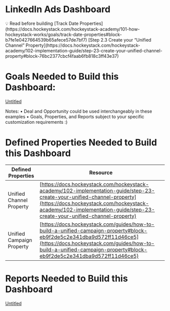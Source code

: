 # LinkedIn Ads Dashboard

<aside>
💡 Read before building
[Track Date Properties](https://docs.hockeystack.com/hockeystack-academy/101-how-hockeystack-works/goals/track-date-properties#block-b7fe1e0427664539b65afece57de7bf7)
[Step 2.3 Create your “Unified Channel” Property](https://docs.hockeystack.com/hockeystack-academy/102-implementation-guide/step-23-create-your-unified-channel-property#block-76bc2377cbcf4faab6fb818c3ff43e37)

</aside>

# Goals Needed to Build this Dashboard:

[Untitled](LinkedIn%20Ads%20Dashboard%2063f0e158e5b74d8f84a661cd1d3b3f0e/Untitled%2080edc327b322439b943690cfe49871db.csv)

Notes: 
• Deal and Opportunity could be used interchangeably in these examples
• Goals, Properties, and Reports subject to your specific customization requirements :)

# **Defined Properties Needed to Build this Dashboard**

| **Defined Properties**  | **Resource** |
| --- | --- |
| Unified Channel Property  | [https://docs.hockeystack.com/hockeystack-academy/102-implementation-guide/step-23-create-your-unified-channel-property](https://docs.hockeystack.com/hockeystack-academy/102-implementation-guide/step-23-create-your-unified-channel-property) |
| Unified Campaign Property | [https://docs.hockeystack.com/guides/how-to-build-a-unified-campaign-property#block-eb9f2de5c2e341dba9d572ff11d46ce5](https://docs.hockeystack.com/guides/how-to-build-a-unified-campaign-property#block-eb9f2de5c2e341dba9d572ff11d46ce5) |

# Reports Needed to Build this Dashboard

[Untitled](LinkedIn%20Ads%20Dashboard%2063f0e158e5b74d8f84a661cd1d3b3f0e/Untitled%20119f0197a5558010a4abd02daf974ccf.csv)